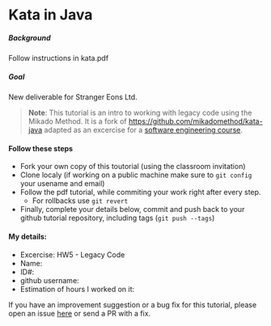 Kata in Java
============
##### Background
Follow instructions in kata.pdf

##### Goal
New deliverable for Stranger Eons Ltd.


> **Note**: This tutorial is an intro to working with legacy code using the Mikado Method. It is a fork of https://github.com/mikadomethod/kata-java adapted as an excercise for a [software engineering course](https://github.com/jce-il/se-class/wiki).

#### Follow these steps
- Fork your own copy of this toutorial (using the classroom invitation)
- Clone localy (if working on a public machine make sure to ```git config``` your usename and email)
- Follow the pdf tutorial, while commiting your work right after every step.
  - For rollbacks use ```git revert```
- Finally, complete your details below, commit and push back to your github tutorial repository, including tags (```git push --tags```)

#### My details:

- Excercise: HW5 - Legacy Code
- Name:  
- ID#:
- github username: 
- Estimation of hours I worked on it: 

If you have an improvement suggestion or a bug fix for this tutorial, please open an issue [here](https://github.com/jce-il/the-mikado-method/issues) or send a PR with a fix.